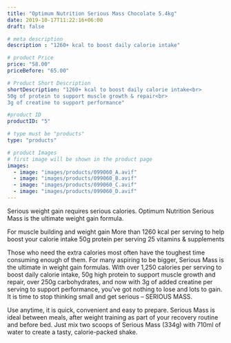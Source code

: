 ```yaml
---
title: "Optimum Nutrition Serious Mass Chocolate 5.4kg"
date: 2019-10-17T11:22:16+06:00
draft: false

# meta description
description : "1260+ kcal to boost daily calorie intake"

# product Price
price: "58.00"
priceBefore: "65.00"

# Product Short Description
shortDescription: "1260+ kcal to boost daily calorie intake<br>
50g of protein to support muscle growth & repair<br>
3g of creatine to support performance"

#product ID
productID: "5"

# type must be "products"
type: "products"

# product Images
# first image will be shown in the product page
images:
  - image: "images/products/099060_A.avif"
  - image: "images/products/099060_B.avif"
  - image: "images/products/099060_C.avif"
  - image: "images/products/099060_D.avif"
---
```


Serious weight gain requires serious calories. Optimum Nutrition Serious Mass is the ultimate weight gain formula.


For muscle building and weight gain
More than 1260 kcal per serving to help boost your calorie intake
50g protein per serving
25 vitamins & supplements

Those who need the extra calories most often have the toughest time consuming enough of them. For many aspiring to be bigger, Serious Mass is the ultimate in weight gain formulas. With over 1,250 calories per serving to boost daily calorie intake, 50g high protein to support muscle growth and repair, over 250g carbohydrates, and now with 3g of added creatine per serving to support performance, you’ve got nothing to lose and lots to gain. It is time to stop thinking small and get serious – SERIOUS MASS.


Use anytime, it is quick, convenient and easy to prepare. Serious Mass is ideal between meals, after weight training as part of your recovery routine and before bed. Just mix two scoops of Serious Mass (334g) with 710ml of water to create a tasty, calorie-packed shake.
